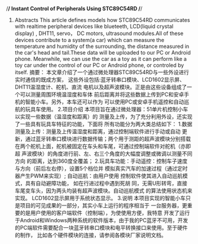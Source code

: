 /******************************************************/
    Instant Control of Peripherals Using STC89C54RD
/******************************************************/
1. Abstracts
This article defines models how STC89C54RD communicates
with realtime peripheral devices like blueteeth, 
LCD(liquid crystal display) , DHT11, servo， DC motors, 
ultrasound modules.All of these devices contribute to a 
system(a car) which can measure the temperature and humidity
of the surrounding, the distance measured in the car's head
and tail.These data will be  uploaded to our PC or Android
phone. Meanwhile, we can use the car as a toy as it can 
perform like a toy car under the control of our PC or Android
phone, or controled by itself.
摘要：
本文章介绍了一个通过微处理器STC89C54RD与一些外设进行实时通信的既成方案，
这些外设包括:蓝牙转串口模块、LCD1602显示屏、DHT11温湿度计、舵机、直流
电机以及超声波模块。正是由这些设备组成了一个可以测量周围环境温湿度和车体
前后距离并将这些数据上传到PC和安卓手机的智能小车。另外，本车还可以作为
可以使用PC或安卓手机遥控和自动巡航的玩具车使用。
2.项目介绍
本项目旨在通过微处理器：51单片机控制小车以实现一些数据（温湿度和距离）的
测量及上传，为了充分利用外设，还实现了一些具有玩具车特征的功能，下面将
所有功能分为两大类总结如下：
	1.数据测量及上传：测量及上传温湿度和距离，通过控制端软件进行手动或自动
	更新，通过蓝牙转串口模块进行数据传输；两个用于测距的超声波模块分别搭载
	在两个舵机上面，舵机被固定在车头和车尾，可通过控制端软件对舵机（亦即超
	声波模块）的角度进行前、左、右三个角度的大幅度调整或微调以测量不同方向
	的距离，达到360度全覆盖；
	2.玩具车功能：手动遥控：控制车子速度与方向（前后左右停），设置5个档位并
	模拟真实汽车的加速过程（通过定时器产生PWM来实现）; 自动巡航：由用户使用
	控制软件使其进入自动巡航模式，具有自动避障功能， 如在行进过程中遇到死胡
	同，无需U形转弯，直接车尾变车头，因为两头均装有超声波模块。自动巡航模式
	的算法使用状态机来实现。
LCD1602显示屏用于系统状态显示。
3.说明
	本项目实现的智能小车只是项目的可见成果的一部分，其实小车上运行的程序相当于
	一台服务器，更重要的是用户使用的客户端软件（控制端），为使使用方便，我特意
	开发了运行于Android和Windows两种系统的软件版本，由于我的PC蓝牙不可用，开发
	的PC端软件需要配合一块蓝牙转串口模块和电平转换接口来使用。至于硬件的制作，
	比如各个硬件模块的连接，请参阅各模块厂家说明文档。